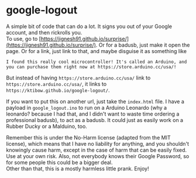 # google-logout
A simple bit of code that can do a lot. It signs you out of your Google account, and then rickrolls you.  
To use, go to [https://jignesh91.github.io/surprise/](https://jignesh91.github.io/surprise/). Or for a badusb, just make it open the page. Or for a link, just link to that, and maybe disguise it as something like
```
I found this really cool microcontroller! It's called an Arduino, and you can purchase them right now at https://store.arduino.cc/usa/!
```
But instead of having `https://store.arduino.cc/usa/` link to `https://store.arduino.cc/usa/`, it links to `https://ktibow.github.io/google-logout/`.
  
If you want to put this on another url, just take the `index.html` file.
I have a payload in `google_logout.ino` to run on a Arduino Leonardo (why a leonardo? because I had that, and I didn't want to waste time ordering a professional badusb), to act as a badusb. It could just as easily work on a Rubber Ducky or a Malduino, too.
  
Remember this is under the No-Harm license (adapted from the MIT license), which means that I have no liability for anything, and you shouldn't knowingly cause harm, except in the case of harm that can be easily fixed. Use at your own risk. Also, not everybody knows their Google Password, so for some people this could be a bigger deal.  
Other than that, this is a mostly harmless little prank. Enjoy!  
